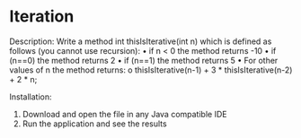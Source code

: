 # Iteration
Description:
 Write a method int thisIsIterative(int n) which is defined as follows (you cannot use recursion): 
 • if n < 0 the method returns -10 • if (n==0) the method returns 2 • if (n==1) the method returns 5 • For other values of n the method returns: o thisIsIterative(n-1) + 3 * thisIsIterative(n-2) + 2 * n; 
 
 Installation:
 1. Download and open the file in any Java compatible IDE
 2. Run the application and see the results
